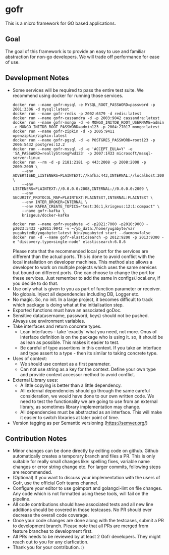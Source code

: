 # gofr

This is a micro framework for GO based applications. 

## Goal

The goal of this framework is to provide an easy to use and familiar abstraction for non-go developers. 
We will trade off performance for ease of use. 


## Development Notes
* Some services will be required to pass the entire test suite. We recommend
  using docker for running those services. 
  ```
  docker run --name gofr-mysql -e MYSQL_ROOT_PASSWORD=password -p 2001:3306 -d mysql:latest
  docker run --name gofr-redis -p 2002:6379 -d redis:latest
  docker run --name gofr-cassandra -d -p 2003:9042 cassandra:latest
  docker run --name gofr-mongo -d -e MONGO_INITDB_ROOT_USERNAME=admin -e MONGO_INITDB_ROOT_PASSWORD=admin123 -p 2004:27017 mongo:latest
  docker run --name gofr-zipkin -d -p 2005:9411 openzipkin/zipkin:latest
  docker run --name gofr-pgsql -d -e POSTGRES_PASSWORD=root123 -p 2006:5432 postgres:12.2
  docker run --name gofr-mssql -d -e 'ACCEPT_EULA=Y' -e 'SA_PASSWORD=reallyStrongPwd123' -p 2007:1433 microsoft/mssql-server-linux
  docker run --rm -d -p 2181:2181 -p 443:2008 -p 2008:2008 -p 2009:2009 \
      --env ADVERTISED_LISTENERS=PLAINTEXT://kafka:443,INTERNAL://localhost:2009 \
      --env LISTENERS=PLAINTEXT://0.0.0.0:2008,INTERNAL://0.0.0.0:2009 \
      --env SECURITY_PROTOCOL_MAP=PLAINTEXT:PLAINTEXT,INTERNAL:PLAINTEXT \
      --env INTER_BROKER=INTERNAL \
      --env KAFKA_CREATE_TOPICS="test:36:1,krisgeus:12:1:compact" \
      --name gofr-kafka \
      krisgeus/docker-kafka
  
  docker run --name gofr-yugabyte -d -p2021:7000 -p2010:9000 -p2023:5433 -p2011:9042 -v ~/yb_data:/home/yugabyte/var yugabytedb/yugabyte:latest bin/yugabyted start --daemon=false
  docker run -d --name gofr-elasticsearch -p 2012:9200 -p 2013:9300 -e "discovery.type=single-node" elasticsearch:6.8.6 
  ```
  Please note that the recommended local port for the services are different than the actual ports. 
  This is done to avoid conflict with the local installation on developer machines. This method also allows
  a developer to work on multiple projects which uses the same services but bound on different ports. 
  One can choose to change the port for these services. Just remember to add the same in configs/.local.env, 
  if you decide to do that. 
* Use only what is given to you as part of function parameter or receiver. No globals. Inject all dependencies including DB, Logger etc.
* No magic. So, no init. In a large project, it becomes difficult to track which package is doing what at the initialisation step.
* Exported functions must have an associated goDoc.
* Sensitive data(username, password, keys) should not be pushed. Always use environment variables.
* Take interfaces and return concrete types. 
  - Lean interfaces - take 'exactly' what you need, not more. Onus of interface definition is on the package who is using it. so, it should be as lean as possible. This makes it easier to test.
  - Be careful of type assertions in this context. If you take an interface and type assert to a type - then its similar to taking concrete type.
* Uses of context:
  - We should use context as a first parameter.
  - Can not use string as a key for the context. Define your own type and provide context accessor method to avoid conflict.
* External Library uses:
  - A little copying is better than a little dependency.
  - All external dependencies should go through the same careful consideration, we would have done to our own written code. We need to test the functionality we are going to use from an external library, as sometimes library implementation may change.
  - All dependencies must be abstracted as an interface. This will make it easier to switch libraries at later point of time.
* Version tagging as per Semantic versioning (https://semver.org/)


## Contribution Notes
 
* Minor changes can be done directly by editing code on github. Github automatically creates a temporary branch and files a PR. This is only suitable for really small changes like: spelling fixes, variable name changes or error string change etc. For larger commits, following steps are recommended.
* (Optional) If you want to discuss your implementation with the users of Gofr, use the official Gofr teams channel.
* Configure your editor to use goimport and golangci-lint on file changes. Any code which is not formatted using these tools, will fail on the pipeline. 
* All code contributions should have associated tests and all new line additions should be covered in those testcases. No PR should ever decrease the overall code coverage.
* Once your code changes are done along with the testcases, submit a PR to development branch. Please note that all PRs are merged from feature branches to development first.
* All PRs needs to be reviewed by at least 2 Gofr developers. They might reach out to you for any clarfication. 
* Thank you for your contribution. :) 
